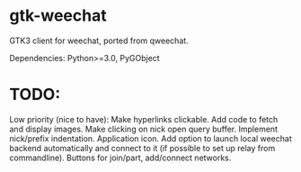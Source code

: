 # gtk-weechat
GTK3 client for weechat, ported from qweechat.

Dependencies:
Python>=3.0,
PyGObject

# TODO:

Low priority (nice to have):
Make hyperlinks clickable.
Add code to fetch and display images.
Make clicking on nick open query buffer.
Implement nick/prefix indentation.
Application icon.
Add option to launch local weechat backend automatically and connect to it (if possible to set up relay from commandline).
Buttons for join/part, add/connect networks.


